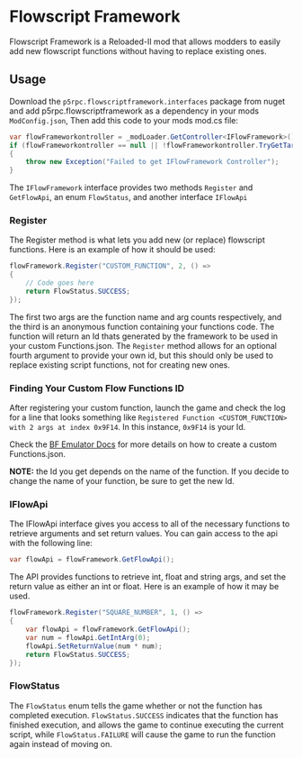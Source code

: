 # Flowscript Framework

Flowscript Framework is a Reloaded-II mod that allows modders to easily add new flowscript functions without having to replace existing ones.

## Usage
Download the `p5rpc.flowscriptframework.interfaces` package from nuget and add p5rpc.flowscriptframework as a dependency in your mods `ModConfig.json`, Then add this code to your mods mod.cs file:

``` C#
var flowFrameworkontroller = _modLoader.GetController<IFlowFramework>();
if (flowFrameworkontroller == null || !flowFrameworkontroller.TryGetTarget(out var flowFramework))
{
    throw new Exception("Failed to get IFlowFramework Controller");
}
```

The `IFlowFramework` interface provides two methods `Register` and `GetFlowApi`, an enum `FlowStatus`, and another interface `IFlowApi`

### Register
The Register method is what lets you add new (or replace) flowscript functions. Here is an example of how it should be used:

``` C#
flowFramework.Register("CUSTOM_FUNCTION", 2, () =>
{
    // Code goes here
    return FlowStatus.SUCCESS;
});
```

The first two args are the function name and arg counts respectively, and the third is an anonymous function containing your functions code. The function will return an Id thats generated by the framework to be used in your custom Functions.json. The `Register` method allows for an optional fourth argument to provide your own id, but this should only be used to replace existing script functions, not for creating new ones.

### Finding Your Custom Flow Functions ID
After registering your custom function, launch the game and check the log for a line that looks something like `Registered Function <CUSTOM_FUNCTION> with 2 args at index 0x9F14`. In this instance, `0x9F14` is your Id.

Check the [BF Emulator Docs](https://sewer56.dev/FileEmulationFramework/emulators/bf.html#script-compiler-library-overrides) for more details on how to create a custom Functions.json.

**NOTE:** the Id you get depends on the name of the function. If you decide to change the name of your function, be sure to get the new Id.

### IFlowApi
The IFlowApi interface gives you access to all of the necessary functions to retrieve arguments and set return values. You can gain access to the api with the following line:

``` C#
var flowApi = flowFramework.GetFlowApi();
```

The API provides functions to retrieve int, float and string args, and set the return value as either an int or float. Here is an example of how it may be used.

``` C#
flowFramework.Register("SQUARE_NUMBER", 1, () =>
{
    var flowApi = flowFramework.GetFlowApi();
    var num = flowApi.GetIntArg(0);
    flowApi.SetReturnValue(num * num);
    return FlowStatus.SUCCESS;
});
```

### FlowStatus
The `FlowStatus` enum tells the game whether or not the function has completed execution. `FlowStatus.SUCCESS` indicates that the function has finished execution, and allows the game to continue executing the current script, while `FlowStatus.FAILURE` will cause the game to run the function again instead of moving on.
